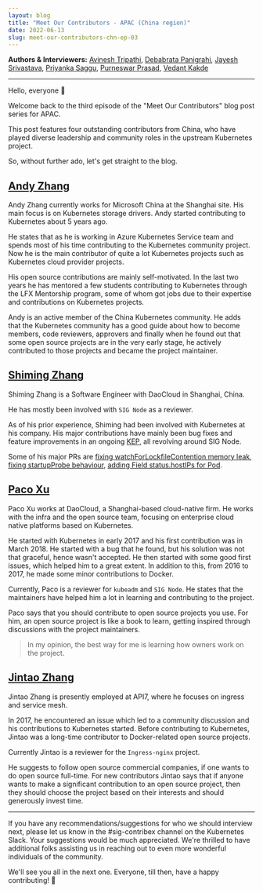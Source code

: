 ```yaml
---
layout: blog
title: "Meet Our Contributors - APAC (China region)"
date: 2022-06-13
slug: meet-our-contributors-chn-ep-03
---
```


**Authors & Interviewers:** [Avinesh Tripathi](https://github.com/AvineshTripathi), [Debabrata Panigrahi](https://github.com/Debanitrkl), [Jayesh Srivastava](https://github.com/jayesh-srivastava), [Priyanka Saggu](https://github.com/Priyankasaggu11929/), [Purneswar Prasad](https://github.com/PurneswarPrasad), [Vedant Kakde](https://github.com/vedant-kakde)

---

Hello, everyone 👋

Welcome back to the third episode of the "Meet Our Contributors" blog post series for APAC.

This post features four outstanding contributors from  China, who have played diverse leadership and community roles in the upstream Kubernetes project.

So, without further ado, let's get straight to the blog.


## [Andy Zhang](https://github.com/andyzhangx)

Andy Zhang currently works for Microsoft China at the Shanghai site. His main focus is on Kubernetes storage drivers. Andy started contributing to Kubernetes about 5 years ago.

He states that as he is working in Azure Kubernetes Service team and spends most of his time contributing to the Kubernetes community project. Now he is the main contributor of quite a lot Kubernetes projects such as Kubernetes cloud provider projects.

His open source contributions are mainly self-motivated. In the last two years he has mentored a few students contributing to Kubernetes through the LFX Mentorship program, some of whom got jobs due to their expertise and contributions on Kubernetes projects.

Andy is an active member of the China Kubernetes community. He adds that the Kubernetes community has a good guide about how to become members, code reviewers, approvers and finally when he found out that some open source projects are in the very early stage, he actively contributed to those projects and became the project maintainer.


## [Shiming Zhang](https://github.com/wzshiming)

Shiming Zhang is a Software Engineer with DaoCloud in Shanghai, China. 

He has mostly been involved with `SIG Node` as a reviewer.

As of his prior experience, Shiming had been involved with Kubernetes at his company. His major contributions have mainly been bug fixes and feature improvements in an ongoing [KEP](https://github.com/kubernetes/enhancements/tree/master/keps/sig-node/2712-pod-priority-based-graceful-node-shutdown), all revolving around SIG Node.

Some of his major PRs are [fixing watchForLockfileContention memory leak](https://github.com/kubernetes/kubernetes/pull/100326), [fixing startupProbe behaviour](https://github.com/kubernetes/kubernetes/pull/101093), [adding Field status.hostIPs for Pod](https://github.com/kubernetes/enhancements/pull/2661).


## [Paco Xu](https://github.com/pacoxu)

Paco Xu works at DaoCloud, a Shanghai-based cloud-native firm. He works with the infra and the open source team, focusing on enterprise cloud native platforms based on Kubernetes.

He started with Kubernetes in early 2017 and his first contribution was in March 2018. He started with a bug that he found, but his solution was not that graceful, hence wasn't accepted. He then started with some good first issues, which helped him to a great extent. In addition to this, from 2016 to 2017, he made some minor contributions to Docker.

Currently, Paco is a reviewer for `kubeadm` and `SIG Node`. He states that the maintainers have helped him a lot in learning and contributing to the project.

Paco says that you should contribute to open source projects you use. For him, an open source project is like a book to learn, getting inspired through discussions with the project maintainers.

> In my opinion, the best way for me is learning how owners work on the project.

## [Jintao Zhang](https://github.com/tao12345666333)

Jintao Zhang is presently employed at API7, where he focuses on ingress and service mesh.

In 2017, he encountered an issue which led to a community discussion and his contributions to Kubernetes started. Before contributing to Kubernetes, Jintao was a long-time contributor to Docker-related open source projects. 

Currently Jintao is a reviewer for the `Ingress-nginx` project.

He suggests to follow open source commercial companies, if one wants to do open source full-time. For new contributors Jintao says that if anyone wants to make a significant contribution to an open source project, then they should choose the project based on their interests and should generously invest time.


---


If you have any recommendations/suggestions for who we should interview next, please let us know in the #sig-contribex channel on the Kubernetes Slack. Your suggestions would be much appreciated. We're thrilled to have additional folks assisting us in reaching out to even more wonderful individuals of the community.


We'll see you all in the next one. Everyone, till then, have a happy contributing! 👋
